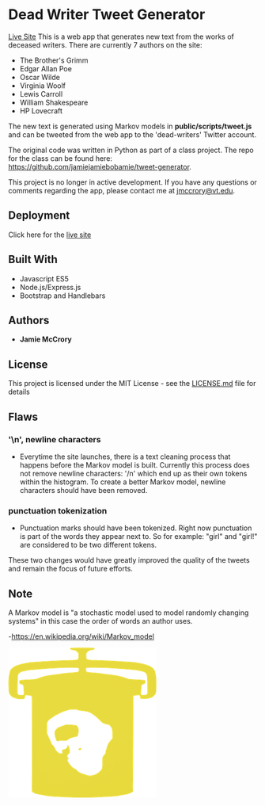 # Dead Writer Tweet Generator

[Live Site](http://dead-tweet-gen.herokuapp.com.)
This is a web app that generates new text from the works of deceased writers.
There are currently 7 authors on the site:

* The Brother's Grimm
* Edgar Allan Poe
* Oscar Wilde
* Virginia Woolf
* Lewis Carroll
* William Shakespeare
* HP Lovecraft

The new text is generated using Markov models in **public/scripts/tweet.js** and can be tweeted from the web app to the 'dead-writers' Twitter account.

The original code was written in Python as part of a class project. The repo for the class can be found here: https://github.com/jamiejamiebobamie/tweet-generator.

This project is no longer in active development. If you have any questions or comments regarding the app, please contact me at jmccrory@vt.edu.

## Deployment

Click here for the [live site](http://dead-tweet-gen.herokuapp.com)

## Built With

* Javascript ES5
* Node.js/Express.js
* Bootstrap and Handlebars

## Authors

* **Jamie McCrory**

## License

This project is licensed under the MIT License - see the [LICENSE.md](LICENSE.md) file for details

## Flaws

### '\n', newline characters
* Everytime the site launches, there is a text cleaning process that happens before the Markov model is built. Currently this process does not remove newline characters: '/n' which end up as their own tokens within the histogram. To create a better Markov model, newline characters should have been removed.
### punctuation tokenization
* Punctuation marks should have been tokenized. Right now punctuation is part of the words they appear next to. So for example: "girl" and "girl!" are considered to be two different tokens.

These two changes would have greatly improved the quality of the tweets and remain the focus of future efforts.

## Note

A Markov model is "a stochastic model used to model randomly changing systems" in this case the order of words an author uses.

-https://en.wikipedia.org/wiki/Markov_model

![alt text](./public/imgs/icon_jar.png)
